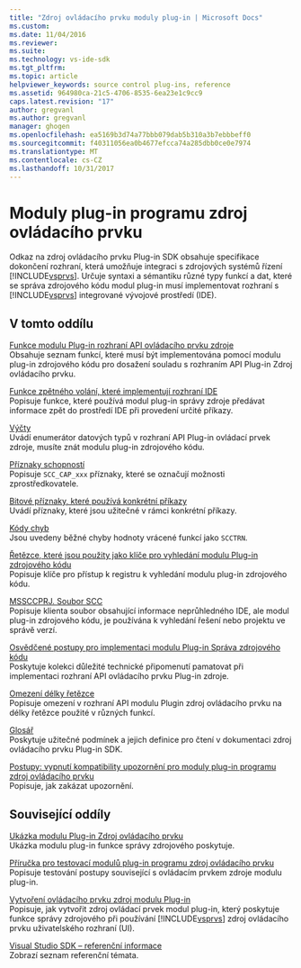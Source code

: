 ```yaml
---
title: "Zdroj ovládacího prvku moduly plug-in | Microsoft Docs"
ms.custom: 
ms.date: 11/04/2016
ms.reviewer: 
ms.suite: 
ms.technology: vs-ide-sdk
ms.tgt_pltfrm: 
ms.topic: article
helpviewer_keywords: source control plug-ins, reference
ms.assetid: 964980ca-21c5-4706-8535-6ea23e1c9cc9
caps.latest.revision: "17"
author: gregvanl
ms.author: gregvanl
manager: ghogen
ms.openlocfilehash: ea5169b3d74a77bbb079dab5b310a3b7ebbbeff0
ms.sourcegitcommit: f40311056ea0b4677efcca74a285dbb0ce0e7974
ms.translationtype: MT
ms.contentlocale: cs-CZ
ms.lasthandoff: 10/31/2017
---
```

# <a name="source-control-plug-ins"></a>Moduly plug-in programu zdroj ovládacího prvku
Odkaz na zdroj ovládacího prvku Plug-in SDK obsahuje specifikace dokončení rozhraní, která umožňuje integraci s zdrojových systémů řízení [!INCLUDE[vsprvs](../code-quality/includes/vsprvs_md.md)]. Určuje syntaxi a sémantiku různé typy funkcí a dat, které se správa zdrojového kódu modul plug-in musí implementovat rozhraní s [!INCLUDE[vsprvs](../code-quality/includes/vsprvs_md.md)] integrované vývojové prostředí (IDE).  
  
## <a name="in-this-section"></a>V tomto oddílu  
 [Funkce modulu Plug-in rozhraní API ovládacího prvku zdroje](../extensibility/source-control-plug-in-api-functions.md)  
 Obsahuje seznam funkcí, které musí být implementována pomocí modulu plug-in zdrojového kódu pro dosažení souladu s rozhraním API Plug-in Zdroj ovládacího prvku.  
  
 [Funkce zpětného volání, které implementují rozhraní IDE](../extensibility/callback-functions-implemented-by-the-ide.md)  
 Popisuje funkce, které používá modul plug-in správy zdroje předávat informace zpět do prostředí IDE při provedení určité příkazy.  
  
 [Výčty](../extensibility/enumerators.md)  
 Uvádí enumerátor datových typů v rozhraní API Plug-in ovládací prvek zdroje, musíte znát modulu plug-in zdrojového kódu.  
  
 [Příznaky schopností](../extensibility/capability-flags.md)  
 Popisuje `SCC_CAP_xxx` příznaky, které se označují možnosti zprostředkovatele.  
  
 [Bitové příznaky, které používá konkrétní příkazy](../extensibility/bitflags-used-by-specific-commands.md)  
 Uvádí příznaky, které jsou užitečné v rámci konkrétní příkazy.  
  
 [Kódy chyb](../extensibility/error-codes.md)  
 Jsou uvedeny běžné chyby hodnoty vrácené funkcí jako `SCCTRN`.  
  
 [Řetězce, které jsou použity jako klíče pro vyhledání modulu Plug-in zdrojového kódu](../extensibility/strings-used-as-keys-for-finding-a-source-control-plug-in.md)  
 Popisuje klíče pro přístup k registru k vyhledání modulu plug-in zdrojového kódu.  
  
 [MSSCCPRJ. Soubor SCC](../extensibility/mssccprj-scc-file.md)  
 Popisuje klienta soubor obsahující informace neprůhledného IDE, ale modul plug-in zdrojového kódu, je používána k vyhledání řešení nebo projektu ve správě verzí.  
  
 [Osvědčené postupy pro implementaci modulu Plug-in Správa zdrojového kódu](../extensibility/best-practices-for-implementing-a-source-control-plug-in.md)  
 Poskytuje kolekci důležité technické připomenutí pamatovat při implementaci rozhraní API ovládacího prvku Plug-in zdroje.  
  
 [Omezení délky řetězce](../extensibility/restrictions-on-string-lengths.md)  
 Popisuje omezení v rozhraní API modulu Plugin zdroj ovládacího prvku na délky řetězce použité v různých funkcí.  
  
 [Glosář](../extensibility/source-control-plug-in-glossary.md)  
 Poskytuje užitečné podmínek a jejich definice pro čtení v dokumentaci zdroj ovládacího prvku Plug-in SDK.  
  
 [Postupy: vypnutí kompatibility upozornění pro moduly plug-in programu zdroj ovládacího prvku](../extensibility/how-to-turn-off-compatibility-warnings-for-source-control-plug-ins.md)  
 Popisuje, jak zakázat upozornění.  
  
## <a name="related-sections"></a>Související oddíly  
 [Ukázka modulu Plug-in Zdroj ovládacího prvku](http://msdn.microsoft.com/en-us/61de7d2b-71db-451e-8e3e-d41b11c7a4ca)  
 Ukázka modulu plug-in funkce správy zdrojového poskytuje.  
  
 [Příručka pro testovací modulů plug-in programu zdroj ovládacího prvku](../extensibility/internals/test-guide-for-source-control-plug-ins.md)  
 Popisuje testování postupy související s ovládacím prvkem zdroje modulu plug-in.  
  
 [Vytvoření ovládacího prvku zdroj modulu Plug-in](../extensibility/internals/creating-a-source-control-plug-in.md)  
 Popisuje, jak vytvořit zdroj ovládací prvek modul plug-in, který poskytuje funkce správy zdrojového při používání [!INCLUDE[vsprvs](../code-quality/includes/vsprvs_md.md)] zdroj ovládacího prvku uživatelského rozhraní (UI).  
  
 [Visual Studio SDK – referenční informace](../extensibility/visual-studio-sdk-reference.md)  
 Zobrazí seznam referenční témata.